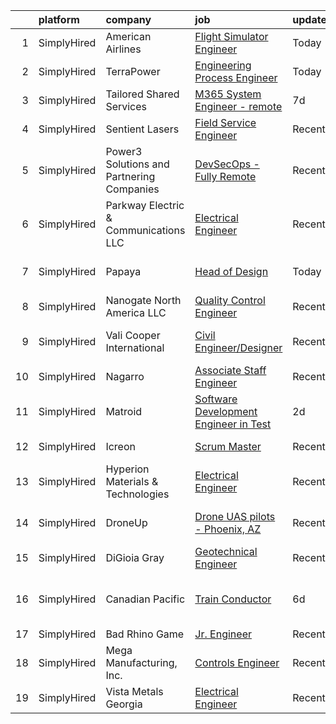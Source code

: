 

|    | platform    | company                                   | job                                                                                                                                               | update_time   | location                          |
|---:|:------------|:------------------------------------------|:--------------------------------------------------------------------------------------------------------------------------------------------------|:--------------|:----------------------------------|
|  1 | SimplyHired | American Airlines                         | [Flight Simulator Engineer](https://www.simplyhired.com/job/vRIYRgHGy5tWOKSJmQ7kddnhl0JQo8BDP6Gtpf9HRDkn_qBbjvL4TA?q=visual+engineer)             | Today         | Charlotte, NC                     |
|  2 | SimplyHired | TerraPower                                | [Engineering Process Engineer](https://www.simplyhired.com/job/4dAVxWz9qOEYbjcznH4awDtt65MyfqZJgKrZXOo3aWoi1tSKqdem-w?q=visual+engineer)          | Today         | Bellevue, WA                      |
|  3 | SimplyHired | Tailored Shared Services                  | [M365 System Engineer - remote](https://www.simplyhired.com/job/ZmNjo0LeLuInXVUjzG0oLeCmUbjjD9hbCtVDtFgkTz1MvxH_ZGyVCA?q=visual+engineer)         | 7d            | Remote                            |
|  4 | SimplyHired | Sentient Lasers                           | [Field Service Engineer](https://www.simplyhired.com/job/KXs9pA1uFrGLpb6y3yFs5ybAWhDWv1s02zRiPR2eVDwzhXIQ10hp1w?q=visual+engineer)                | Recently      | Park City, UT                     |
|  5 | SimplyHired | Power3 Solutions and Partnering Companies | [DevSecOps - Fully Remote](https://www.simplyhired.com/job/20bYPoSGFjgBWxtuOcutCZ0n5tmVl0HpIV9Mb0w7BoTweshRrdZ4hg?q=visual+engineer)              | Recently      | Remote                            |
|  6 | SimplyHired | Parkway Electric & Communications LLC     | [Electrical Engineer](https://www.simplyhired.com/job/USKrkUPffAtlJQ8ie9ZRYx_3HZhBSMvg5QsoWenX0kv1iKFJrGvTnA?q=visual+engineer)                   | Recently      | Holland, MI                       |
|  7 | SimplyHired | Papaya                                    | [Head of Design](https://www.simplyhired.com/job/OwsKJdGgP3VoIRxbtKeFIF1tJw4C9thHVZe6FtJXNjFhRVj9fg0bVg?q=visual+engineer)                        | Today         | San Francisco, CA                 |
|  8 | SimplyHired | Nanogate North America LLC                | [Quality Control Engineer](https://www.simplyhired.com/job/9iZb-sj6vDVkvGJdufDTv2tY0puAQu-7MIIJoqPxD2KQIOS9VneCoA?q=visual+engineer)              | Recently      | Mansfield, OH                     |
|  9 | SimplyHired | Vali Cooper International                 | [Civil Engineer/Designer](https://www.simplyhired.com/job/kiLveJ_78OG_yOmTXP6X7ZT1NADX3xC7jLb0oSeqdZxwU-AxChArMw?q=visual+engineer)               | Recently      | New Orleans, LA                   |
| 10 | SimplyHired | Nagarro                                   | [Associate Staff Engineer](https://www.simplyhired.com/job/SSOi7EZYfNhagokEsaq8JnuNqCVNJ3Nb4ftDSAxYHIk4Lf2R-o0ghg?q=visual+engineer)              | Recently      | Remote                            |
| 11 | SimplyHired | Matroid                                   | [Software Development Engineer in Test](https://www.simplyhired.com/job/shz-IxAPVCwuYJzjZwgsOjAwfIrkkHXIJBvh3XHTZiVnlM3DVO6jww?q=visual+engineer) | 2d            | Palo Alto, CA                     |
| 12 | SimplyHired | Icreon                                    | [Scrum Master](https://www.simplyhired.com/job/ftvZj5JQXpcfmUwc10n5XI43qw5Wz7Zl39kixhs5jiHffh1b4T3Nnw?q=visual+engineer)                          | Recently      | Remote +1 location                |
| 13 | SimplyHired | Hyperion Materials & Technologies         | [Electrical Engineer](https://www.simplyhired.com/job/TgWC_CoYGImqfAk0i8x8AW-kL-PkqOqHHvwa1_abxtq1nCDqslj6kA?q=visual+engineer)                   | Recently      | Columbus, OH                      |
| 14 | SimplyHired | DroneUp                                   | [Drone UAS pilots - Phoenix, AZ](https://www.simplyhired.com/job/R0RKA3u7L5FFlH4TqfFG3D6W1ucD35yVfQryVd3zZdknqV1IQ5uvyQ?q=visual+engineer)        | Recently      | Phoenix, AZ +5 locations          |
| 15 | SimplyHired | DiGioia Gray                              | [Geotechnical Engineer](https://www.simplyhired.com/job/0ULkxwt6RlJIgUkOm0erK33Df9ZYCMYjgFPK0V5jBjivjum255AonQ?q=visual+engineer)                 | Recently      | Gilbert, AZ                       |
| 16 | SimplyHired | Canadian Pacific                          | [Train Conductor](https://www.simplyhired.com/job/gYbUrZJdWowtjxJqbmNiWrPfUuvJszI2JwCRCNDlbNeHwp24nOALhQ?q=visual+engineer)                       | 6d            | Saratoga Springs, NY +5 locations |
| 17 | SimplyHired | Bad Rhino Game                            | [Jr. Engineer](https://www.simplyhired.com/job/ZqbhgwE955sTYP7hgYWABOr3SZ1uEM2M8UFAlbR06gWoQu34FnqJZA?q=visual+engineer)                          | Recently      | Remote                            |
| 18 | SimplyHired | Mega Manufacturing, Inc.                  | [Controls Engineer](https://www.simplyhired.com/job/A-PuLvSL_MSX4LQRH98oIWQQrXj2TQ7eGS_jFvpYgV-Fy8o4GRfiNw?q=visual+engineer)                     | Recently      | Rockford, IL                      |
| 19 | SimplyHired | Vista Metals Georgia                      | [Electrical Engineer](https://www.simplyhired.com/job/MQRIfDarrGRKT9q4NnIcI1CegcN7EW1CvYfd7u1JnC1A8FGbSV4fMw?q=visual+engineer)                   | Recently      | Adairsville, GA                   |